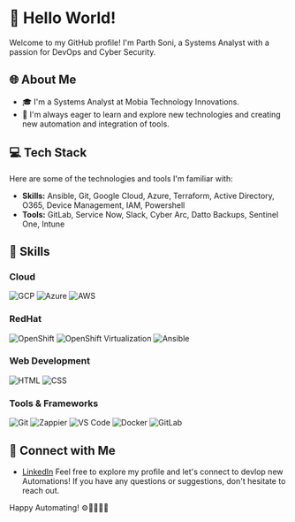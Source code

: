 # 👋 Hello World!

Welcome to my GitHub profile! I'm Parth Soni, a Systems Analyst with a passion for DevOps and Cyber Security.

## 🌐 About Me

- 🎓 I'm a Systems Analyst at Mobia Technology Innovations.
- 🌱 I'm always eager to learn and explore new technologies and creating new automation and integration of tools.

## 💻 Tech Stack

Here are some of the technologies and tools I'm familiar with:

- **Skills:** Ansible, Git, Google Cloud, Azure, Terraform, Active Directory, O365, Device Management, IAM, Powershell
- **Tools:** GitLab, Service Now, Slack, Cyber Arc, Datto Backups, Sentinel One, Intune



## 🚀 Skills

### Cloud
![GCP](https://img.shields.io/badge/GCP-★★★★☆-green)
![Azure](https://img.shields.io/badge/Azure-★★★☆☆-blue)
![AWS](https://img.shields.io/badge/AWS-★★☆☆☆-red)

### RedHat 
![OpenShift](https://img.shields.io/badge/OpenShift-★★★☆☆-red)
![OpenShift Virtualization](https://img.shields.io/badge/OpenShiftVirt-★★★☆☆-red)
![Ansible](https://img.shields.io/badge/Ansible-★★☆☆☆-red)




### Web Development
![HTML](https://img.shields.io/badge/HTML-★★★★☆-blue)
![CSS](https://img.shields.io/badge/CSS-★★★☆☆-blue)


### Tools & Frameworks
![Git](https://img.shields.io/badge/Git-★★★☆☆-red)
![Zappier](https://img.shields.io/badge/Zappier-★★★☆☆-yellow)
![VS Code](https://img.shields.io/badge/VS_Code-★★☆☆☆-purple)
![Docker](https://img.shields.io/badge/Docker-★★★☆☆-Blue)
![GitLab](https://img.shields.io/badge/GitLab-★★★★☆-orange)

## 🤝 Connect with Me

- [LinkedIn](https://www.linkedin.com/in/parthsoni512)
Feel free to explore my profile and let's connect to devlop new Automations! If you have any questions or suggestions, don't hesitate to reach out.

Happy Automating! ⚙️🔨👩‍💻🚀



